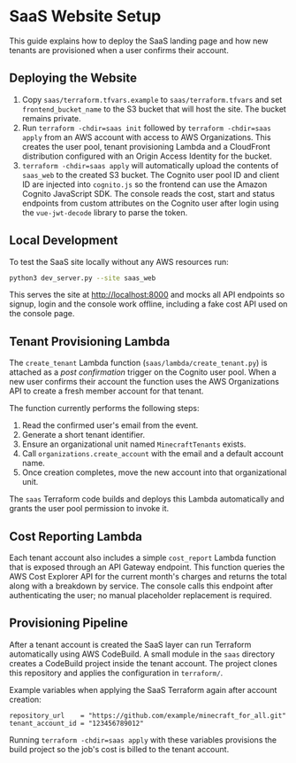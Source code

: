 # SaaS Website Setup

This guide explains how to deploy the SaaS landing page and how new tenants are
provisioned when a user confirms their account.

## Deploying the Website

1. Copy `saas/terraform.tfvars.example` to `saas/terraform.tfvars` and set
   `frontend_bucket_name` to the S3 bucket that will host the site. The bucket
   remains private.
2. Run `terraform -chdir=saas init` followed by `terraform -chdir=saas apply` from
   an AWS account with access to AWS Organizations. This creates the user pool,
   tenant provisioning Lambda and a CloudFront distribution configured with an
   Origin Access Identity for the bucket.
3. `terraform -chdir=saas apply` will automatically upload the contents of
   `saas_web` to the created S3 bucket. The Cognito user pool ID and client ID
   are injected into `cognito.js` so the frontend can use the Amazon Cognito
   JavaScript SDK. The console reads the cost, start and status endpoints from
   custom attributes on the Cognito user after login using the
   `vue-jwt-decode` library to parse the token.

## Local Development

To test the SaaS site locally without any AWS resources run:

```bash
python3 dev_server.py --site saas_web
```

This serves the site at <http://localhost:8000> and mocks all API endpoints so
signup, login and the console work offline, including a fake cost API used on
the console page.

## Tenant Provisioning Lambda

The `create_tenant` Lambda function (`saas/lambda/create_tenant.py`) is attached
as a *post confirmation* trigger on the Cognito user pool. When a new user
confirms their account the function uses the AWS Organizations API to create a
fresh member account for that tenant.

The function currently performs the following steps:

1. Read the confirmed user's email from the event.
2. Generate a short tenant identifier.
3. Ensure an organizational unit named `MinecraftTenants` exists.
4. Call `organizations.create_account` with the email and a default account name.
5. Once creation completes, move the new account into that organizational unit.

The `saas` Terraform code builds and deploys this Lambda automatically and
grants the user pool permission to invoke it.

## Cost Reporting Lambda

Each tenant account also includes a simple `cost_report` Lambda function that is
exposed through an API Gateway endpoint. This function queries the AWS Cost
Explorer API for the current month's charges and returns the total along with a
breakdown by service. The console calls this endpoint after authenticating the
user; no manual placeholder replacement is required.

## Provisioning Pipeline

After a tenant account is created the SaaS layer can run Terraform automatically using AWS CodeBuild. A small module in the `saas` directory creates a CodeBuild project inside the tenant account. The project clones this repository and applies the configuration in `terraform/`.

Example variables when applying the SaaS Terraform again after account creation:

```hcl
repository_url    = "https://github.com/example/minecraft_for_all.git"
tenant_account_id = "123456789012"
```

Running `terraform -chdir=saas apply` with these variables provisions the build project so the job's cost is billed to the tenant account.
